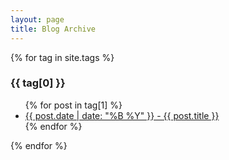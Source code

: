 ```yaml
---
layout: page
title: Blog Archive
---
```


{% for tag in site.tags %}
  <h3>{{ tag[0] }}</h3>
  <ul>
    {% for post in tag[1] %}
      <li><a href="https://harshmittal2210.github.io/blogs{{ post.url }}">{{ post.date | date: "%B %Y" }} - {{ post.title }}</a></li>
    {% endfor %}
  </ul>
{% endfor %}
